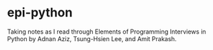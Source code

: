 # epi-python
Taking notes as I read through Elements of Programming Interviews in Python by Adnan Aziz, Tsung-Hsien Lee, and Amit Prakash.
